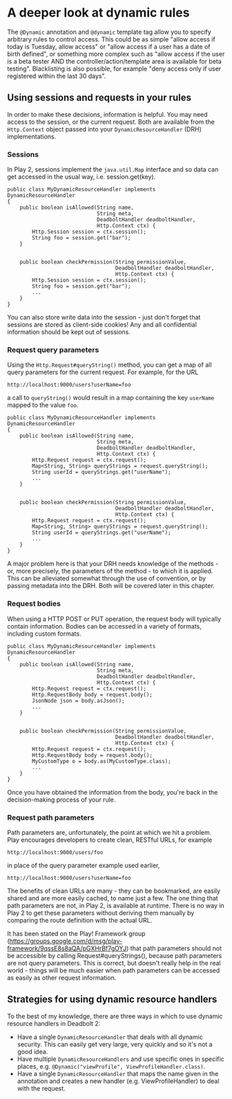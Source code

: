 # A deeper look at dynamic rules #

The `@Dynamic` annotation and `@dynamic` template tag allow you to specify arbitrary rules to control access.  This could be as simple "allow access if today is Tuesday, allow access" or "allow access if a user has a date of birth defined", or something more complex such as "allow access if the user is a beta tester AND the controller/action/template area is available for beta testing".  Blacklisting is also possible, for example "deny access only if user registered within the last 30 days".

## Using sessions and requests in your rules ##

In order to make these decisions, information is helpful.  You may need access to the session, or the current request.  Both are available from the `Http.Context` object passed into your `DynamicResourceHandler` (DRH) implementations.

### Sessions ###
In Play 2, sessions implement the `java.util.Map` interface and so data can get accessed in the usual way, i.e. session.get(key).

    public class MyDynamicResourceHandler implements DynamicResourceHandler
    {
        public boolean isAllowed(String name,
                                 String meta,
                                 DeadboltHandler deadboltHandler,
                                 Http.Context ctx) {
		    Http.Session session = ctx.session();
		    String foo = session.get("bar");
	    }
								 

        public boolean checkPermission(String permissionValue,
                                       DeadboltHandler deadboltHandler,
                                       Http.Context ctx) {
            Http.Session session = ctx.session();
		    String foo = session.get("bar");
		    ...
        }
    }
	
You can also store write data into the session - just don't forget that sessions are stored as client-side cookies!  Any and all confidential information should be kept out of sessions.

### Request query parameters ###
Using the `Http.Request#queryString()` method, you can get a map of all query parameters for the current request.  For example, for the URL

    http://localhost:9000/users?userName=foo

a call to `queryString()` would result in a map containing the key `userName` mapped to the value `foo`.

    public class MyDynamicResourceHandler implements DynamicResourceHandler
    {
        public boolean isAllowed(String name,
                                 String meta,
                                 DeadboltHandler deadboltHandler,
                                 Http.Context ctx) {
		    Http.Request request = ctx.request();
		    Map<String, String> queryStrings = request.queryString();
			String userId = queryStrings.get("userName");
			...
	    }
								 

        public boolean checkPermission(String permissionValue,
                                       DeadboltHandler deadboltHandler,
                                       Http.Context ctx) {
            Http.Request request = ctx.request();
		    Map<String, String> queryStrings = request.queryString();
			String userId = queryStrings.get("userName");
			...
        }
    }

A major problem here is that your DRH needs knowledge of the methods - or, more precisely, the parameters of the method - to which it is applied.  This can be alleviated somewhat through the use of convention, or by passing metadata into the DRH.  Both will be covered later in this chapter.
	
### Request bodies ###
When using a HTTP POST or PUT operation, the request body will typically contain information.  Bodies can be accessed in a variety of formats, including custom formats.

    public class MyDynamicResourceHandler implements DynamicResourceHandler
    {
        public boolean isAllowed(String name,
                                 String meta,
                                 DeadboltHandler deadboltHandler,
                                 Http.Context ctx) {
		    Http.Request request = ctx.request();
			Http.RequestBody body = request.body();
		    JsonNode json = body.asJson();
			...
	    }
								 

        public boolean checkPermission(String permissionValue,
                                       DeadboltHandler deadboltHandler,
                                       Http.Context ctx) {
            Http.Request request = ctx.request();
			Http.RequestBody body = request.body();
		    MyCustomType o = body.as(MyCustomType.class);
			...
        }
    }

Once you have obtained the information from the body, you're back in the decision-making process of your rule.

###  Request path parameters ###

Path parameters are, unfortunately, the point at which we hit a problem.  Play encourages developers to create clean, RESTful URLs, for example

    http://localhost:9000/users/foo
	
in place of the query parameter example used earlier,

    http://localhost:9000/users?userName=foo
	
The benefits of clean URLs are many - they can be bookmarked, are easily shared and are more easily cached, to name just a few.  The one thing that path parameters are not, in Play 2, is available at runtime.  There is no way in Play 2 to get these parameters without deriving them manually by comparing the route definition with the actual URL.

It has been stated on the Play! Framework group (<https://groups.google.com/d/msg/play-framework/9qssE8s8aQA/pGXHrBf7gOYJ>) that path parameters should not be accessible by calling Request#queryStrings(), because path parameters are not query parameters.  This is correct, but doesn't really help in the real world - things will be much easier when path parameters can be accessed as easily as other request information.

## Strategies for using dynamic resource handlers ##
To the best of my knowledge, there are three ways in which to use dynamic resource handlers in Deadbolt 2:
* Have a single `DynamicResourceHandler` that deals with all dynamic security.  This can easily get very large, very quickly and so it's not a good idea.
* Have multiple `DynamicResourceHandlers` and use specific ones in specific places, e.g. `@Dynamic("viewProfile", ViewProfileHandler.class)`.
* Have a single `DynamicResourceHandler` that maps the name given in the annotation and creates a new handler (e.g. ViewProfileHandler) to deal with the request.  

